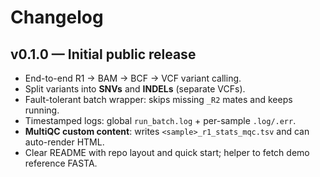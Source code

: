 # Changelog

## v0.1.0 — Initial public release
- End-to-end R1 → BAM → BCF → VCF variant calling.
- Split variants into **SNVs** and **INDELs** (separate VCFs).
- Fault-tolerant batch wrapper: skips missing `_R2` mates and keeps running.
- Timestamped logs: global `run_batch.log` + per-sample `.log/.err`.
- **MultiQC custom content**: writes `<sample>_r1_stats_mqc.tsv` and can auto-render HTML.
- Clear README with repo layout and quick start; helper to fetch demo reference FASTA.
